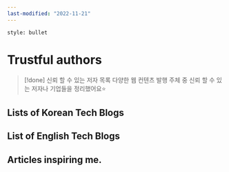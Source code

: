 ```yaml
---
last-modified: "2022-11-21"
---
```


```toc
style: bullet
```
# Trustful authors

> [!done] 신뢰 할 수 있는 저자 목록
> 다양한 웹 컨텐츠 발행 주체 중 신뢰 할 수 있는 저자나 기업들을 정리했어요⭐
## Lists of Korean Tech Blogs
## List of English Tech Blogs
## Articles inspiring me.
